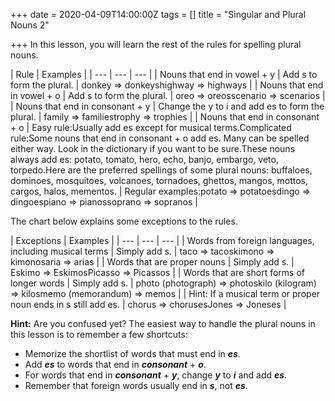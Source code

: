 +++
date = 2020-04-09T14:00:00Z
tags = []
title = "Singular and Plural Nouns 2"

+++
In this lesson, you will learn the rest of the rules for spelling plural nouns.

| Rule | Examples |
| --- | --- | --- |
| Nouns that end in vowel + y | Add s to form the plural. | donkey ⇒ donkeyshighway ⇒ highways |
| Nouns that end in vowel + o | Add s to form the plural. | oreo ⇒ oreosscenario ⇒ scenarios |
| Nouns that end in consonant + y | Change the y to i and add es to form the plural. | family ⇒ familiestrophy ⇒ trophies |
| Nouns that end in consonant + o | Easy rule:Usually add es except for musical terms.Complicated rule:Some nouns that end in consonant + o add es. Many can be spelled either way. Look in the dictionary if you want to be sure.These nouns always add es: potato, tomato, hero, echo, banjo, embargo, veto, torpedo.Here are the preferred spellings of some plural nouns: buffaloes, dominoes, mosquitoes, volcanoes, tornadoes, ghettos, mangos, mottos, cargos, halos, mementos. | Regular examples:potato ⇒ potatoesdingo ⇒ dingoespiano ⇒ pianossoprano ⇒ sopranos |

The chart below explains some exceptions to the rules.

| Exceptions | Examples |
| --- | --- | --- |
| Words from foreign languages, including musical terms | Simply add s. | taco ⇒ tacoskimono ⇒ kimonosaria ⇒ arias |
| Words that are proper nouns | Simply add s. | Eskimo ⇒ EskimosPicasso ⇒ Picassos |
| Words that are short forms of longer words | Simply add s. | photo (photograph) ⇒ photoskilo (kilogram) ⇒ kilosmemo (memorandum) ⇒ memos |
| Hint: If a musical term or proper noun ends in s still add es. | chorus ⇒ chorusesJones ⇒ Joneses |

**Hint:** Are you confused yet? The easiest way to handle the plural nouns in this lesson is to remember a few shortcuts:

* Memorize the shortlist of words that must end in **_es_**.
* Add **_es_** to words that end in **_consonant_** + **_o_**.
* For words that end in **_consonant_** + **_y_**, change **_y_** to **_i_** and add **_es_**.
* Remember that foreign words usually end in **_s_**, not **_es_**.